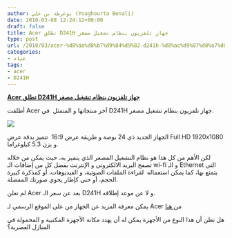 ```yaml
---
author: يوغرطة بن علي (Youghourta Benali)
date: 2010-03-08 12:24:12+00:00
draft: false
title: Acer تطلق D241H جهاز تلفزيون بنظام تشغيل مصغر
type: post
url: /2010/03/acer-%d8%aa%d8%b7%d9%84%d9%82-d241h-%d8%ac%d9%87%d8%a7%d8%b2-%d8%aa%d9%84%d9%81%d8%b2%d9%8a%d9%88%d9%86-%d8%a8%d9%86%d8%b8%d8%a7%d9%85-%d8%aa%d8%b4%d8%ba%d9%8a%d9%84-%d9%85%d8%b5%d8%ba%d8%b1/
categories:
- عتاد
tags:
- acer
- D241H
---
```


[**Acer تطلق D241H جهاز تلفزيون بنظام تشغيل مصغر**](https://www.it-scoop.com/2010/03/acer-%d8%aa%d8%b7%d9%84%d9%82-d241h-%d8%ac%d9%87%d8%a7%d8%b2-%d8%aa%d9%84%d9%81%d8%b2%d9%8a%d9%88%d9%86-%d8%a8%d9%86%d8%b8%d8%a7%d9%85-%d8%aa%d8%b4%d8%ba%d9%8a%d9%84-%d9%85%d8%b5%d8%ba%d8%b1/)


أطلقت Acer آخر منتجاتها و المتمثل  في D241H جهاز تلفزيون بنظام تشغيل مصغر.

[![](http://wd.ch-img.com/1148101-acer-d241h-lcd-01.jpg)
](https://www.it-scoop.com/2010/03/acer-%d8%aa%d8%b7%d9%84%d9%82-d241h-%d8%ac%d9%87%d8%a7%d8%b2-%d8%aa%d9%84%d9%81%d8%b2%d9%8a%d9%88%d9%86-%d8%a8%d9%86%d8%b8%d8%a7%d9%85-%d8%aa%d8%b4%d8%ba%d9%8a%d9%84-%d9%85%d8%b5%d8%ba%d8%b1/)

الجهاز الجديد ذي 24 بوصة و طريقة عرض 16:9  تتميز بدقة عرض Full HD 1920x1080 و يزن 5.3 كيلوغراما.

لكن الأهم من كل هذا هو نظام التشغيل المصغر الذي يتميز به، حيث يمكن من خلاله تصفح البريد الالكتروني و الإنترنت بفضل كل من إضافات الـ wi-fi و الـ Ethernet التي يتمتع بها، كما يمكن استعماله  لقراءة الملفات الصوتية، و الفيديوهات، أو كمذكرة كبيرة الحجم، أو حتى كإطار يحوي صورتك المفضلة.

لم تعلن Acer بعد عن سعر الـ D241H و لا عن موعد إطلاقه.

يمكن معرفة المزيد عن الجهاز من على الموقع الرسمي لـ Acer من[ هنا](http://us.acer.com/acer/product.do;jsessionid=3ADF66DF9718BE6E81D001D0E5E22E4C.public_a_us004?LanguageISOCtxParam=en&rcond5e.c2att92=169&inu49e.current.c2att92=169&link=ln314e&CountryISOCtxParam=US&kcond47e.c2att92=169&rcond159e.att21k=1&kcond48e.c2att101=)

هل تظن أن هذا النوع من الأجهزة يمكن له أن يهدد مكانة الأجهزة المكتبية و المحمولة في المنازل العصرية؟

